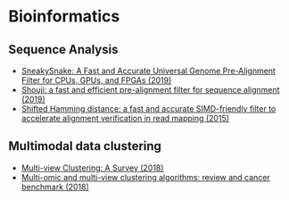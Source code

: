 Bioinformatics 
===========
## Sequence Analysis
* [SneakySnake: A Fast and Accurate Universal Genome Pre-Alignment Filter for CPUs, GPUs, and FPGAs (2019)](https://arxiv.org/abs/1910.09020v2)
* [Shouji: a fast and efficient pre-alignment filter for sequence alignment (2019)](https://arxiv.org/ftp/arxiv/papers/1809/1809.07858.pdf)
* [Shifted Hamming distance: a fast and accurate SIMD-friendly filter to accelerate alignment verification in read mapping (2015)](https://doi.org/10.1093/bioinformatics/btu856)
## Multimodal data clustering
* [Multi-view Clustering: A Survey (2018)](https://ieeexplore.ieee.org/stamp/stamp.jsp?arnumber=8336846)
* [Multi-omic and multi-view clustering algorithms: review and cancer benchmark (2018)](https://pubmed.ncbi.nlm.nih.gov/30295871/)

